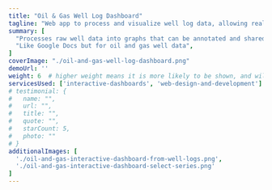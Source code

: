 ```yaml
---
title: "Oil & Gas Well Log Dashboard"
tagline: "Web app to process and visualize well log data, allowing real-time collaboration among geolgists at well sites across the nation."
summary: [
  "Processes raw well data into graphs that can be annotated and shared",
  "Like Google Docs but for oil and gas well data",
]
coverImage: "./oil-and-gas-well-log-dashboard.png"
demoUrl: ''
weight: 6  # higher weight means it is more likely to be shown, and will be shown first
servicesUsed: ['interactive-dashboards', 'web-design-and-development']
# testimonial: {
#   name: "",
#   url: "",
#   title: "",
#   quote: "",
#   starCount: 5,
#   photo: ""
# }
additionalImages: [
  './oil-and-gas-interactive-dashboard-from-well-logs.png',
  './oil-and-gas-interactive-dashboard-select-series.png'
]
---
```

